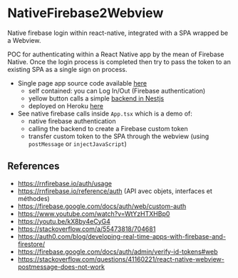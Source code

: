 # NativeFirebase2Webview

Native firebase login within react-native, integrated with a SPA wrapped be a Webview.

POC for authenticating within a React Native app by the mean of Firebase Native. Once the login process is completed then try
to pass the token to an existing SPA as a single sign on process.

- Single page app source code available [here](https://github.com/amwebexpert/amw-hangman-api/blob/master/public/index.html)
  - self contained: you can Log In/Out (Firebase authentication)
  - yellow button calls a simple [backend in Nestjs](https://github.com/amwebexpert/amw-hangman-api/tree/master/src)
  - deployed on Heroku [here](https://amw-hangman-api.herokuapp.com/)
- See native firebase calls inside `App.tsx` which is a demo of:
  - native firebase authentication
  - calling the backend to create a Firebase custom token
  - transfer custom token to the SPA through the webview (using `postMessage` or `injectJavaScript`)

## References

* https://rnfirebase.io/auth/usage
* https://rnfirebase.io/reference/auth (API avec objets, interfaces et méthodes)
* https://firebase.google.com/docs/auth/web/custom-auth
* https://www.youtube.com/watch?v=WtYzHTXHBp0
* https://youtu.be/kX8by4eCyG4
* https://stackoverflow.com/a/55473818/704681
* https://auth0.com/blog/developing-real-time-apps-with-firebase-and-firestore/
* https://firebase.google.com/docs/auth/admin/verify-id-tokens#web
* https://stackoverflow.com/questions/41160221/react-native-webview-postmessage-does-not-work



